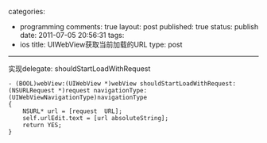 categories: 
  - programming
comments: true
layout: post
published: true
status: publish
date: 2011-07-05 20:56:31
tags: 
  - ios
title: UIWebView获取当前加载的URL
type: post
---

实现delegate: shouldStartLoadWithRequest

```objc
- (BOOL)webView:(UIWebView *)webView shouldStartLoadWithRequest:(NSURLRequest *)request navigationType:(UIWebViewNavigationType)navigationType 
{
	NSURL* url = [request  URL];
	self.urlEdit.text = [url absoluteString];
	return YES;
}
```

